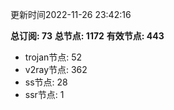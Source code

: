更新时间2022-11-26 23:42:16

**总订阅: 73**
**总节点: 1172**
**有效节点: 443**
- trojan节点: 52
- v2ray节点: 362
- ss节点: 28
- ssr节点: 1
